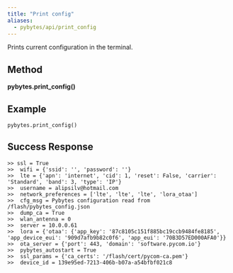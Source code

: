 ```yaml
---
title: "Print config"
aliases:
  - pybytes/api/print_config
---
```


  Prints current configuration in the terminal.

**Method**
----
**pybytes.print_config()**

**Example**
----
`pybytes.print_config()`

**Success Response**
----

```
>> ssl = True
>>  wifi = {'ssid': '', 'password': ''}
>>  lte = {'apn': 'internet', 'cid': 1, 'reset': False, 'carrier': 'Standard', 'band': 3, 'type': 'IP'}
>>  username = alipsilv@hotmail.com
>>  network_preferences = ['lte', 'lte', 'lte', 'lora_otaa']
>>  cfg_msg = Pybytes configuration read from /flash/pybytes_config.json
>>  dump_ca = True
>>  wlan_antenna = 0
>>  server = 10.0.0.61
>>  lora = {'otaa': {'app_key': '87c8105c151f885bc19ccb9484fe8185', 'app_device_eui': '909d7afb9b82c0f6', 'app_eui': '70B3D57ED000AFA0'}}
>>  ota_server = {'port': 443, 'domain': 'software.pycom.io'}
>>  pybytes_autostart = True
>>  ssl_params = {'ca_certs': '/flash/cert/pycom-ca.pem'}
>>  device_id = 139e95ed-7213-406b-b07a-a54bfbf021c8
```
